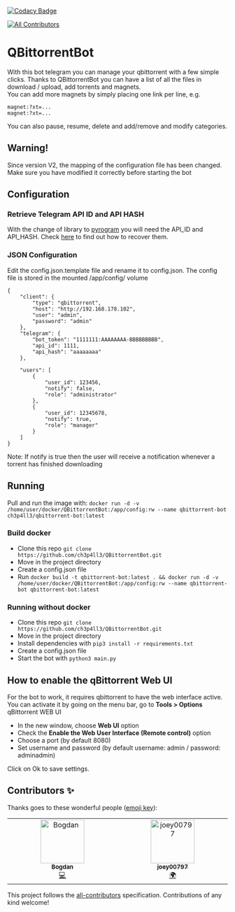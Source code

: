 [![Codacy Badge](https://api.codacy.com/project/badge/Grade/259099080ca24e029a910e3249d32041)](https://app.codacy.com/gh/ch3p4ll3/QBittorrentBot?utm_source=github.com&utm_medium=referral&utm_content=ch3p4ll3/QBittorrentBot&utm_campaign=Badge_Grade)
<!-- ALL-CONTRIBUTORS-BADGE:START - Do not remove or modify this section -->
[![All Contributors](https://img.shields.io/badge/all_contributors-2-orange.svg?style=flat-square)](#contributors-)
<!-- ALL-CONTRIBUTORS-BADGE:END -->

# QBittorrentBot

With this bot telegram you can manage your qbittorrent with a few simple clicks. Thanks to QBittorrentBot you can have a list of all the files in download / upload, add torrents and magnets.  
You can add more magnets by simply placing one link per line, e.g. 
```
magnet:?xt=...  
magnet:?xt=...  
```
You can also pause, resume, delete and add/remove and modify categories.

## Warning!
Since version V2, the mapping of the configuration file has been changed. Make sure you have modified it correctly before starting the bot

## Configuration
### Retrieve Telegram API ID and API HASH
With the change of library to [pyrogram](https://docs.pyrogram.org/) you will need the API_ID and API_HASH. Check [here](https://docs.pyrogram.org/intro/quickstart) to find out how to recover them.
### JSON Configuration
Edit the config.json.template file and rename it to config.json. 
The config file is stored in the mounted /app/config/ volume

```
{
    "client": {
        "type": "qbittorrent",
        "host": "http://192.168.178.102",
        "user": "admin",
        "password": "admin"
    },
    "telegram": {
        "bot_token": "1111111:AAAAAAAA-BBBBBBBBB",
        "api_id": 1111,
        "api_hash": "aaaaaaaa"
    },

    "users": [
        {
            "user_id": 123456,
            "notify": false,
            "role": "administrator"
        },
        {
            "user_id": 12345678,
            "notify": true,
            "role": "manager"
        }
    ]
}
```
Note: If notify is true then the user will receive a notification whenever a torrent has finished downloading

## Running
Pull and run the image with: `docker run -d -v /home/user/docker/QBittorrentBot:/app/config:rw --name qbittorrent-bot ch3p4ll3/qbittorrent-bot:latest`
### Build docker
- Clone this repo ```git clone https://github.com/ch3p4ll3/QBittorrentBot.git```
- Move in the project directory
- Create a config.json file
- Run `docker build -t qbittorrent-bot:latest . && docker run -d -v /home/user/docker/QBittorrentBot:/app/config:rw --name qbittorrent-bot qbittorrent-bot:latest`

### Running without docker
- Clone this repo `git clone https://github.com/ch3p4ll3/QBittorrentBot.git`
- Move in the project directory
- Install dependencies with `pip3 install -r requirements.txt`
- Create a config.json file
- Start the bot with `python3 main.py`

## How to enable the qBittorrent Web UI
For the bot to work, it requires qbittorrent to have the web interface active. 
You can activate it by going on the menu bar, go to **Tools > Options** qBittorrent WEB UI

- In the new window, choose **Web UI** option
- Check the **Enable the Web User Interface (Remote control)** option
- Choose a port (by default 8080)
- Set username and password (by default username: admin / password: adminadmin)

Click on Ok to save settings.

## Contributors ✨

Thanks goes to these wonderful people ([emoji key](https://allcontributors.org/docs/en/emoji-key)):

<!-- ALL-CONTRIBUTORS-LIST:START - Do not remove or modify this section -->
<!-- prettier-ignore-start -->
<!-- markdownlint-disable -->
<table>
  <tbody>
    <tr>
      <td align="center" valign="top" width="14.28%"><a href="https://github.com/bushig"><img src="https://avatars.githubusercontent.com/u/2815779?v=4?s=100" width="100px;" alt="Bogdan"/><br /><sub><b>Bogdan</b></sub></a><br /><a href="https://github.com/ch3p4ll3/QBittorrentBot/commits?author=bushig" title="Code">💻</a></td>
      <td align="center" valign="top" width="14.28%"><a href="https://github.com/joey00797"><img src="https://avatars.githubusercontent.com/u/52893618?v=4?s=100" width="100px;" alt="joey00797"/><br /><sub><b>joey00797</b></sub></a><br /><a href="#translation-joey00797" title="Translation">🌍</a></td>
    </tr>
  </tbody>
</table>

<!-- markdownlint-restore -->
<!-- prettier-ignore-end -->

<!-- ALL-CONTRIBUTORS-LIST:END -->

This project follows the [all-contributors](https://github.com/all-contributors/all-contributors) specification. Contributions of any kind welcome!
